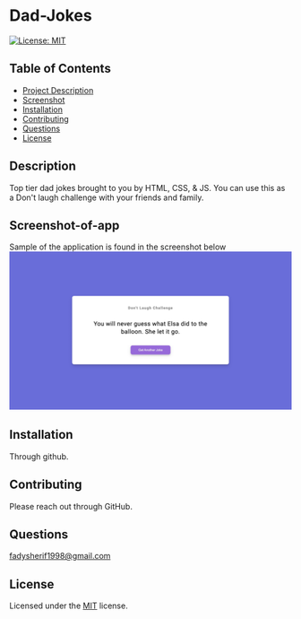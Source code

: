 # Dad-Jokes
[![License: MIT](https://img.shields.io/badge/License-MIT-yellow.svg)](https://opensource.org/licenses/MIT)
    
## Table of Contents
- [Project Description](#Description)
- [Screenshot](#Screenshot)
- [Installation](#Installation)
- [Contributing](#Contributing)
- [Questions](#Questions)
- [License](#License)

## Description
Top tier dad jokes brought to you by HTML, CSS, & JS. You can use this as a Don't laugh challenge with your friends and family.  

## Screenshot-of-app
Sample of the application is found in the screenshot below 
![Screenshot](./Dad%20jokes.jpg)


## Installation
Through github.

## Contributing
Please reach out through GitHub.

## Questions
fadysherif1998@gmail.com

## License
Licensed under the [MIT](https://choosealicense.com/licenses/mit/) license.